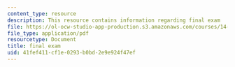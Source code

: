 ```yaml
---
content_type: resource
description: This resource contains information regarding final exam
file: https://ol-ocw-studio-app-production.s3.amazonaws.com/courses/14-73-the-challenge-of-world-poverty-spring-2011/41fef411cf1e0293b0bd2e9e924f47ef_MIT14_73S11_1473Final.pdf
file_type: application/pdf
resourcetype: Document
title: final exam
uid: 41fef411-cf1e-0293-b0bd-2e9e924f47ef
---
```

